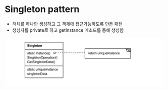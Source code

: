 # Singleton pattern

- 객체를 하나만 생성하고 그 객체에 접근가능하도록 만든 패턴
- 생성자를 private로 하고 getInstance 메소드를 통해 생성함


 ![singleton](./singleton_pattern.png)
